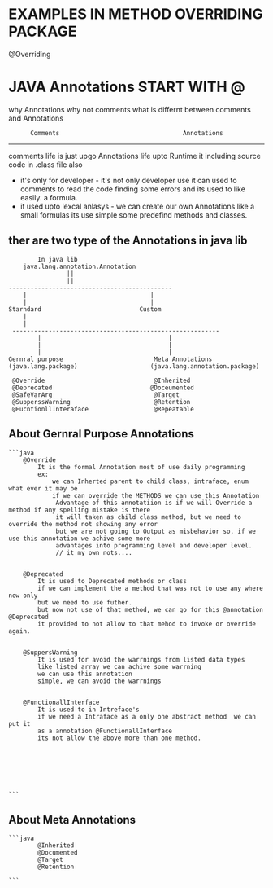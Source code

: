 # EXAMPLES IN METHOD OVERRIDING PACKAGE
  @Overriding

  
# JAVA Annotations START WITH @

 why Annotations
 why not comments
 what is differnt between comments and Annotations

          Comments                                  Annotations
  --------------------------------------------------------------------------
  comments life is just upgo        Annotations life upto Runtime it including 
  source code                         in  .class file also
  - it's only for developer         - it's not only developer use it can used to 
     comments to read the code          finding some errors and its used to like 
     easily.                                a formula.
  - it used upto lexcal anlasys     - we can create our own Annotations like a small 
                                    formulas its use simple some predefind methods
                                    and classes.

## ther are two type of the Annotations in java lib
            
            In java lib 
        java.lang.annotation.Annotation
                    ||
                    ||
    ---------------------------------------------
        |                                  |
        |                                  |
    Starndard                           Custom 
        |
        |
     ---------------------------------------------------------
            |                                   |
            |                                   |
            |                                   |
    Gernral purpose                         Meta Annotations
    (java.lang.package)                    (java.lang.annotation.package)
     
     @Override                              @Inherited
     @Deprecated                           @Doceumented
     @SafeVarArg                            @Target
     @SupperssWarning                       @Retention
     @FucntionllInteraface                  @Repeatable


##  About Gernral Purpose Annotations
    ```java
        @Override
            It is the formal Annotation most of use daily programming
            ex:
                we can Inherted parent to child class, intraface, enum what ever it may be 
                if we can override the METHODS we can use this Annotation
                 Advantage of this annotatiion is if we will Override a method if any spelling mistake is there
                 it will taken as child class method, but we need to override the method not showing any error 
                 but we are not going to Output as misbehavior so, if we use this annotation we achive some more
                 advantages into programming level and developer level.
                 // it my own nots.... 


        @Deprecated
            It is used to Deprecated methods or class 
            if we can implement the a method that was not to use any where now only
            but we need to use futher.
            but now not use of that method, we can go for this @annotation @Deprecated
            it provided to not allow to that mehod to invoke or override again.


        @SuppersWarning
            It is used for avoid the warrnings from listed data types 
            like listed array we can achive some warrning
            we can use this annotation 
            simple, we can avoid the warrnings


        @FunctionallInterface
            It is used to in Intreface's
            if we need a Intraface as a only one abstract method  we can put it 
            as a annotation @FunctionallInterface
            its not allow the above more than one method.






    
    ```

## About Meta Annotations
    
    ```java
            @Inherited
            @Documented
            @Target
            @Retention
            
    ```


